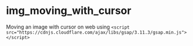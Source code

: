 # img_moving_with_cursor
Moving an image with cursor on web using 
`<script src="https://cdnjs.cloudflare.com/ajax/libs/gsap/3.11.3/gsap.min.js"></script>`
